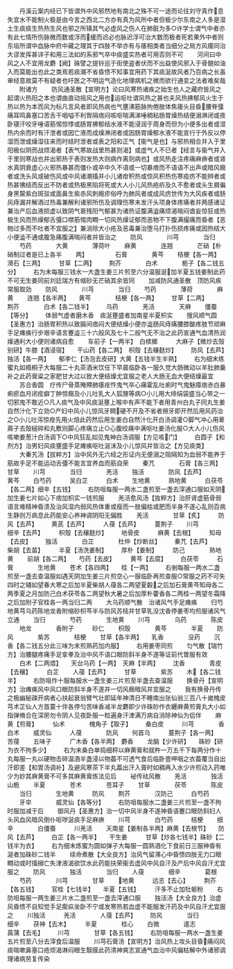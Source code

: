 <!-- { "loadSidebar": true } -->
　　丹溪云案内经已下皆谓外中风邪然地有南北之殊不可一途而论往刘守真作息失宜水不能制火极是由今言之西北二方亦有真为风所中者但极少尔东南之人多是湿土生痰痰生热热生风也邪之所辏其气必虚风之伤人在肺脏为多○许学士谓气中者亦有此七情所伤脉微而数或浮而缓而迟必也脉迟浮可治大数而极者死若果外中者则东垣所谓中血脉中府中藏之理其于四肢不举亦有与痿相类者当细分之局方风痿同治大谬发挥甚详子和用三法如的系邪气卒中痰盛实热者可用否则不可
　　河间曰中风之人不宜用龙麝【阙】硃譬之提铃巡于街使盗者伏而不出益使风邪入于骨髄如油入而莫能出也此之类焉若痰潮不省昏愦不知事宜用药下其痰涎故风者乃百病之长虽审经意故莫不有疑者也吁医之不明运气造化地理病机之微而欲行通变之法者难矣哉
　　附诸方
　　防风通圣散【宣明方】论曰风寒热诸疾之始生也人之藏府皆风之起谓火热阳之本也谓曲直动摇风之用也运呕吐谓风热之甚也夫风热拂郁风火生于热以热为本而风为标凡言风者即风热病也气壅沸筋脉拘倦肢体焦痿头目昏腰脊彊痛耳鸣鼻塞口苦舌干咽嗌不利胷隔痞闷咳呕喘满涕唾稠粘肠胃燥热结便溺淋闭或夜卧寝汗咬牙唾语筋惕惊悸或肠胃拂郁结水液不能浸润于周身而但为小便多出者或湿热内余而时有汗泄者或因亡液而成燥淋闭者或因肠胃燥郁水液不能宣行于外反以停湿而泄或燥湿往来而时结时泄者或表之阳和正气【衞气是也】与邪热相合并入于里阳极似阴而战烦渴者【表气寒故战里热甚则渴】或虚气人不已者【经言与衞气并入于里则寒战也并出邪热于表则发热大则病作离则病也】或风热走注疼痛麻痹者或肾水真阴衰虚心火邪热暴甚而僵仆或卒中久不语或一切暴瘖而不语语不出声或暗风癎者或洗头风或破伤风或中风诸潮搐并小儿诸疳积热或惊风积热伤寒疫疠不能辨者或热甚怫结而反出不防者或热极黑陷将死或大人小儿风热疮疥及久不愈者或头生屑徧身黑黧紫白斑驳或面鼻生紫赤风刺瘾疹俗呼为肺风者或成风疠世传为大风疾者或肠风痔漏并解酒过热毒兼解利诸邪所伤及调理伤寒未发汗头项身体疼痛者并两感诸证兼治产后血液损虚以致阴气衰残阳气郁甚为诸热证腹满澁痛烦渴喘闷谵妄惊狂或热极生风而热燥郁舌彊口噤筋惕肉瞤一切风热燥证郁而恶物不下腹满撮痛而昏者【恶物过多而不吐者不宜服之】兼消除大小疮及恶毒兼治堕马打扑伤损疼痛或因热结大小便澁不通或腹急痛腹满喘闷者并皆治之
　　防风　　　　川芎　　　　当归
　　芍药　　　　大黄　　　　薄荷叶
　　麻黄　　　　连翘　　　　芒硝【朴硝制过者是已上各半
　　两】　　　　　石膏　　　　黄芩
　　桔梗【各一两】　　滑石【三两】　　　甘草【二两】
　　荆芥　　　　白术　　　　栀子【各二钱五分】
　　右为末每服三钱水一大盏生姜三片煎至六分温服涎加半夏五钱姜制此药不可无生姜同前刘廷瑞方有缩砂无芒硝其余皆同
　　加减防风通圣散　顶防风疾常服取効
　　防风　　　　川芎　　　　当归
　　芍药　　　　薄荷　　　　麻黄
　　连翘【各半两】　　黄芩　　　　桔梗【各一两】
　　甘草【二两】　　　荆芥　　　　白术【各二钱半】
　　乌药　　　　羌活　　　　天麻
　　僵蚕【等分】
　　体弱气虚者磨木香　痰涎壅盛者加南星半夏枳实
　　搜风顺气圆【圣惠方】治肠胃积热以致膈间痞闷大便结燥小便亦澁肠风痔痛腰膝酸疼肢节顽麻手足瘫痪行步艰辛语言蹇澁三十六般风及七十二般气无不治之此药宣通气血清热润燥通利大小便则诸病自愈
　　车前子【一两半】　白槟榔　　　大麻子【微炒去殻别研】牛膝【酒浸宿】　　干山药【各二两】　枳殻【去穰麸炒】
　　防风【去芦】　　　独活【各一两】　　郁李仁【汤泡去皮研】大黄【五钱半生半熟】
　　右为细末练蜜丸如梧桐子大每服二十丸茶酒米饮任下早晨临卧各一服久觉大肠微动以羊肚肺羹补之此药膏粱之家肥甘大过以致大便结燥尤宜服之老人大肠无血大便结燥最宜
　　苏合香圆　疗传尸骨蒸殗殢肺痿疰忤鬼气卒心痛霍乱吐痢时气鬼魅瘴痞赤白暴痢瘀血月闭痃癖丁肿惊癎及小儿吐乳大人狐狸等病○小儿用大绯绢袋盛当心带之一切邪鬼不敢近○凡人痰气及中风痰涎壅上喉中有声不能下者用青州白丸子同丸生姜自然汁化下立効○产妇中风小儿惊风牙闗硬不开及不省者擦牙即开然后用风药治之○小儿吐泻惊疳先用火焙此药然后用生姜白自然汁化开白汤调灌○脚气冲心用萆蔴子去殻槌碎和丸敷则脚心疼痛立止○心腹绞痛中满呕吐姜汤化服○大人小儿伤风咳嗽姜葱汁白汤调下○中风狂乱如见鬼神白汤调服【方见咳门】
　　白圆子【和剂方】治男妇风痰壅盛手足瘫痪呕吐涎沫及小儿惊风并皆治之【方见痰类】
　　大秦艽汤【拔粹方】治中风外无六经之形证内无便溺之阻隔知为血弱不能养于筋故手足不能运动舌彊不能言宜养血而筋自荣
　　秦芁　　　　石膏【各三两】　　甘草
　　川芎　　　　当归　　　　羌活
　　独活　　　　防风【去芦】　　　黄芩
　　白芍药　　　吴白芷　　　白术
　　生地黄　　　熟地黄　　　白茯苓【各二两】细辛【五钱】
　　右防咀每服一两水二盏煎至一盏去滓通口服如天阴加生姜七片如心下痞加枳实一钱煎服
　　羌活愈风汤【抜粹方】治肝肾虚筋骨弱语言难精神昏溃及治风湿内弱风热体重或瘦而一肢偏枯或肥而半身不遂心乱则百病生静则万病息此药能安心养神调阴阳无偏胜
　　羌活　　　　甘草【炙】　　　防风【去芦】
　　黄芪【去芦】　　　人葠【去芦】　　　蔓荆子
　　川芎　　　　细辛【去芦】　　　枳殻【去穰麸炒】
　　地骨皮　　　麻黄【去根】　　　知母【去皮】
　　独活　　　　白芷　　　　杜仲【炒断丝】
　　秦芁【去芦】　　　柴胡【去苗】　　　半夏【汤洗姜制】
　　厚朴【姜制】　　　防己　　　　熟地黄
　　前胡【各二两】　　芍药【去皮】　　　黄芩【去腐】
　　白茯苓　　　石膏　　　　生地黄
　　苍术【各四两】　　桂【一两】
　　右剉每服一两水二盏煎至一盏去查温服如遇天阴加生姜三片煎空心一服临卧再煎查服○常服之药不可失四时之辅如望春大寒之后加半夏柴胡人葠各二两望夏糓之后加石膏黄芩知母各二两季夏之月加防己白术茯苓各二两望秋大暑之后加厚朴藿香各二两桂一两望冬霜降之后加附子官桂各一两当归二两
　　大乌药顺气散　治诸风气手足瘫痪
　　归芍地黄芎乌药陈地龙香附缩砂枳芩半与防风苏桔并甘草乳没沈香停姜枣均煎服诸风气立通
　　当归　　　　芍药　　　　生地黄
　　川芎　　　　乌药　　　　陈皮
　　地龙　　　　香附子　　　砂仁
　　枳殻　　　　黄芩　　　　半夏
　　防风　　　　紫苏　　　　桔梗
　　甘草【各半两】　　乳香　　　　没药
　　沉香【各二钱五分此三味为末煎熟药加内服】
　　右用姜枣同煎
　　匀气散【瑞竹方】治腰腿疼痛手足挛拳及治中风不语口眼防斜半身不遂等证前代曽服有效
　　白术【二两煨】　　天台乌药【一两】　天麻【半两】
　　沈香　　　　青皮【去穰】　　　白芷
　　人葠【去芦】　　　甘草　　　　紫苏
　　木【各二钱半】
　　右防咀作十服每服水一盏生姜三片煎至半盏去查温服
　　换骨丹【宣明方】治瘫痪风中风口眼防斜半身不遂并一切风癎暗风并宜服之
　　我有换骨丹传之极幽秘疎开病者心扶起衰翁臂气壮即延年神清日不睡南出张仙翁三百八十嵗槐皮芎术芷仙人方首蔓十伴各停匀苦味香减半龙麝即少许硃砂作衣纒麻黄煎膏丸大小如指弹脩合在深房勿令阴人见夜卧服一粒遍身汗津满万病自消除神仙为侣伴
　　麻黄【煎膏】　　　仙术　　　　槐角子【取子】
　　桑白皮　　　川芎　　　　香白术
　　威灵仙　　　人葠　　　　防风
　　何首乌　　　蔓荆子【各一两】　苦葠
　　五味子　　　广木香【各半两】　麝香
　　龙脑【少许研】　　硃砂【研为衣不拘多少】
　　右为末桑白单捣细秤以麻黄膏和就杵一万五千下每两分作十丸每服一丸以硬物击碎温酒半盏浸以物葢不可透气食后临卧壹呷咽之衣葢覆当自出汗即差【和胃汤调补】及避风寒茶下半丸葢出汗入膏时如稠再入水少许煎动入药唯少为妙其麻黄膏不可多其麻黄膏炼法见后
　　袐传祛风散
　　羌活　　　　独活　　　　山栀
　　半夏　　　　苍术　　　　苍耳子
　　甘草　　　　茯苓　　　　陈皮
　　当归　　　　生地黄　　　防风
　　荆芥　　　　汉防己　　　白芍药
　　牙皁　　　　威灵仙【各等分】
　　右防咀每服水二盏姜三片煎至一盏不拘时服加减于后
　　御风丹【圣惠方】治一切中风半身不遂神昏语蹇口眼防斜妇人头风血风暗风倒仆呕哕涎痰手足麻痹
　　川芎　　　　白芍药　　　桔梗
　　细辛　　　　白僵蚕　　　川羌活
　　天南星【姜制各半两】麻黄【去根节】　　防风【去芦】
　　白芷【各一两半】　　干生姜　　　甘草【炒各七钱半】硃砂【二钱半为衣】
　　右为细末炼蜜为圆如弹子大每服一圆熟酒化下食前日三服神昏有涎者加硃砂二钱半
　　续命煮散【大全良方】治风气留滞心中昏愦四肢无力口眼瞤动或时搐搦亡失津液渴欲饮水此药能扶荣衞去虚风中风自汗及产后中风自汗尤宜服之
　　防风　　　　独活　　　　当归
　　人葠　　　　细辛　　　　葛根
　　芍药　　　　川芎　　　　甘草
　　地黄　　　远志【去心】　　　荆芥【各五钱】
　　官桂【七钱半】　　半夏【五钱】　　　汗多不止加牡蛎粉
　　右防咀每服一两生姜三片水二盏煎至一盏去滓通口服
　　独活汤【大全良方】治虚风昏愦不自知觉手足瘈疭坐卧不宁或发寒热若血虚不能服发汗药及中风自汗尤宜服之
　　川独活　　　羌活　　　　人葠【去芦】
　　防风　　　　当归　　　　细辛
　　茯神【去木】　　　半夏　　　　桂心
　　白微　　　　逺志　　　　菖蒲【去毛】
　　川芎　　　　甘草【各五钱】
　　右防咀每服一两水一盏生姜五片煎至八分去滓食后温服
　　川芎石膏汤【宣明方】治风热上攻头目昏痛闷风痰喘嗽鼻塞口疮烦渴淋闷眼生翳膜此药清神爽志宣通气血治中风偏枯解中外诸邪调理诸病劳复传染
